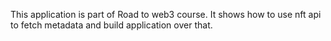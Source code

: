 This application is part of Road to web3 course. It shows how to use nft api to fetch metadata and build application over that.
